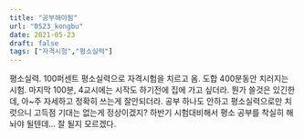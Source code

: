 ```yaml
---
title: "공부해야됨"
url: "0523_kongbu"
date: 2021-05-23
draft: false
tags: ["자격시험","평소실력"]
---
```

평소실력. 100퍼센트 평소실력으로 자격시험을 치르고 옴. 도합 400분동안 치러지는 시험. 마지막 100분, 4교시에는 시작도 하기전에 집에 가고 싶더라. 뭔가 쓸것은 있긴한데, 아~주 자세하고 정확히 쓰는게 잘안되더라. 공부 하나도 안하고 평소실력으로만 치럿으니 고득점 기대는 없는게 정상이겠지? 하반기 시험대비해서 평소 공부를 착실히 해놔야 될텐데... 잘 될지 모르겠다.
